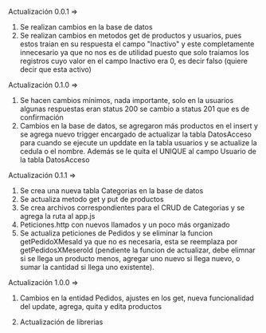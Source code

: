 Actualización 0.0.1 => 
1. Se realizan cambios en la base de datos
2. Se realizan cambios en metodos get de productos y usuarios, pues estos traian en su respuesta el
campo "Inactivo" y este completamente innecesario ya que no nos es de utilidad puesto que solo traiamos
los registros cuyo valor en el campo Inactivo era 0, es decir falso (quiere decir que esta activo)

Actualización 0.1.0 =>
1. Se hacen cambios mínimos, nada importante, solo en la usuarios algunas respuestas eran status 200
se cambio a status 201 que es de confirmación
2. Cambios en la base de datos, se agregaron más productos en el insert y se agrega nuevo trigger encargado
de actualizar la tabla DatosAcceso para cuando se ejecute un upddate en la tabla usuarios y se actualize la cedula
o el nombre. Además se le quita el UNIQUE al campo Usuario de la tabla DatosAcceso

Actualización 0.1.1 =>
1. Se crea una nueva tabla Categorias en la base de datos
2. Se actualiza metodo get y put de productos
3. Se crea archivos correspondientes para el CRUD de Categorias y se agrega la ruta al app.js
4. Peticiones.http con nuevos llamados y un poco más organizado
5. Se actualiza peticiones de Pedidos y se eliminar la funcion getPedidoXMesaId ya que no es necesaria, esta
se reemplaza por getPedidosXMeseroId (pendiente la funcion de actualizar, debe elimnar si se llega un producto
menos, agregar uno nuevo si llega nuevo, o sumar la cantidad si llega uno existente).

Actualización 1.0.0 =>
1. Cambios en la entidad Pedidos, ajustes en los get, nueva funcionalidad del update, agrega, quita y edita productos

2. Actualización de librerias